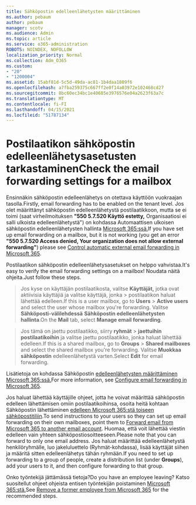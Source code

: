 ```yaml
---
title: Sähköpostin edelleenlähetysten määrittäminen
ms.author: pebaum
author: pebaum
manager: scotv
ms.audience: Admin
ms.topic: article
ms.service: o365-administration
ROBOTS: NOINDEX, NOFOLLOW
localization_priority: Normal
ms.collection: Adm_O365
ms.custom:
- "20"
- "1200004"
ms.assetid: 15abf81d-5c5d-49da-ac81-1b4daa1809f6
ms.openlocfilehash: a7fba259375c667ff2e0f14a03972e102468cd27
ms.sourcegitcommit: 8bc60ec34bc1e40685e3976576e04a2623f63a7c
ms.translationtype: MT
ms.contentlocale: fi-FI
ms.lasthandoff: 04/15/2021
ms.locfileid: "51787134"
---
```

# <a name="check-the-email-forwarding-settings-for-a-mailbox"></a><span data-ttu-id="9a383-102">Postilaatikon sähköpostin edelleenlähetysasetusten tarkastaminen</span><span class="sxs-lookup"><span data-stu-id="9a383-102">Check the email forwarding settings for a mailbox</span></span>

<span data-ttu-id="9a383-103">Ensinnäkin sähköpostin edelleenlähetys on otettava käyttöön vuokraajan tasolla.</span><span class="sxs-lookup"><span data-stu-id="9a383-103">Firstly, email forwarding has to be enabled on the tenant level.</span></span> <span data-ttu-id="9a383-104">Jos olet määrittänyt sähköpostin edelleenlähetystä postilaatikkoon, mutta se ei toimi (saat virheilmoituksen **"550 5.7.520 Käyttö estetty,** Organisaatiosi ei salli ulkoista edelleenlähetystä") on kohdassa Automaattisen ulkoisen sähköpostin edelleenlähetysten hallinta [Microsoft 365:ssä.](https://docs.microsoft.com/microsoft-365/security/office-365-security/external-email-forwarding?view=o365-worldwide)</span><span class="sxs-lookup"><span data-stu-id="9a383-104">If you have set up email forwarding on a mailbox, but it is not working (you get an error **"550 5.7.520 Access denied, Your organization does not allow external forwarding"**) please see [Control automatic external email forwarding in Microsoft 365](https://docs.microsoft.com/microsoft-365/security/office-365-security/external-email-forwarding?view=o365-worldwide).</span></span>

<span data-ttu-id="9a383-105">Postilaatikon sähköpostin edelleenlähetysasetukset on helppo vahvistaa.</span><span class="sxs-lookup"><span data-stu-id="9a383-105">It's easy to verify the email forwarding settings on a mailbox!</span></span> <span data-ttu-id="9a383-106">Noudata näitä ohjeita.</span><span class="sxs-lookup"><span data-stu-id="9a383-106">Just follow these steps.</span></span>
  
> <span data-ttu-id="9a383-107">Jos kyse on käyttäjän postilaatikosta, valitse **Käyttäjät,** jotka ovat aktiivisia käyttäjiä ja valitse käyttäjä, jonka \>  postilaatikon haluat lähettää edelleen.</span><span class="sxs-lookup"><span data-stu-id="9a383-107">If this is a user mailbox, go to **Users** \> **Active users** and select the user whose mailbox you're forwarding.</span></span> <span data-ttu-id="9a383-108">Valitse **Sähköposti-välilehdessä** **Sähköpostin edelleenlähetysten hallinta**.</span><span class="sxs-lookup"><span data-stu-id="9a383-108">On the **Mail** tab, select **Manage email forwarding**.</span></span>

> <span data-ttu-id="9a383-109">Jos tämä on jaettu postilaatikko, siirry **ryhmät** \> **jaettuihin postilaatikoihin** ja valitse jaettu postilaatikko, jonka haluat lähettää edelleen.</span><span class="sxs-lookup"><span data-stu-id="9a383-109">If this is a shared mailbox, go to **Groups** \> **Shared mailboxes** and select the shared mailbox you're forwarding.</span></span> <span data-ttu-id="9a383-110">Valitse **Muokkaa sähköpostin** edelleenlähetystä varten.</span><span class="sxs-lookup"><span data-stu-id="9a383-110">Select **Edit** for email forwarding.</span></span>

<span data-ttu-id="9a383-111">Lisätietoja on kohdassa Sähköpostin [edelleenlähetysten määrittäminen Microsoft 365:ssä.](https://docs.microsoft.com/microsoft-365/admin/email/configure-email-forwarding)</span><span class="sxs-lookup"><span data-stu-id="9a383-111">For more information, see [Configure email forwarding in Microsoft 365](https://docs.microsoft.com/microsoft-365/admin/email/configure-email-forwarding).</span></span>
  
<span data-ttu-id="9a383-112">Jos haluat lähettää käyttäjille ohjeet, jotta he voivat määrittää sähköpostin edelleen lähettämisen omiin postilaatikoihinsa, osoita heitä kohtaan Sähköpostin lähettäminen [edelleen Microsoft 365:stä toiseen sähköpostitiliin](https://support.office.com/article/Forward-email-from-Office-365-to-another-email-account-1ed4ee1e-74f8-4f53-a174-86b748ff6a0e).</span><span class="sxs-lookup"><span data-stu-id="9a383-112">To send instructions to your users so they can set up email forwarding on their own mailboxes, point them to [Forward email from Microsoft 365 to another email account](https://support.office.com/article/Forward-email-from-Office-365-to-another-email-account-1ed4ee1e-74f8-4f53-a174-86b748ff6a0e).</span></span> <span data-ttu-id="9a383-113">Huomaa, että voit lähettää viestin edelleen vain yhteen sähköpostiosoitteeseen.</span><span class="sxs-lookup"><span data-stu-id="9a383-113">Please note that you can forward to only one email address.</span></span> <span data-ttu-id="9a383-114">Jos haluat määrittää edelleenlähetystä henkilöryhmälle, luo jakeluluettelo (Ryhmät-kohdassa), lisää käyttäjät siihen ja määritä sitten edelleenlähetys tähän ryhmään.</span><span class="sxs-lookup"><span data-stu-id="9a383-114">If you need to set up forwarding to a group of people, create a distribution list (under **Groups**), add your users to it, and then configure forwarding to that group.</span></span>
  
<span data-ttu-id="9a383-115">Onko työntekijä jättämässä tietoja?</span><span class="sxs-lookup"><span data-stu-id="9a383-115">Do you have an employee leaving?</span></span> <span data-ttu-id="9a383-116">Katso suositellut ohjeet ohjeista entisen työntekijän poistaminen [Microsoft 365:stä.](https://docs.microsoft.com/microsoft-365/admin/add-users/remove-former-employee)</span><span class="sxs-lookup"><span data-stu-id="9a383-116">See [Remove a former employee from Microsoft 365](https://docs.microsoft.com/microsoft-365/admin/add-users/remove-former-employee) for the recommended steps.</span></span>